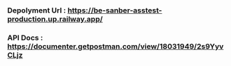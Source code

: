 ### Depolyment Url : https://be-sanber-asstest-production.up.railway.app/

### API Docs : https://documenter.getpostman.com/view/18031949/2s9YyvCLjz


